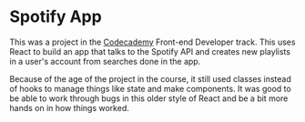 # Spotify App

This was a project in the [Codecademy](http://www.codecademy.com) Front-end Developer track. This uses React to build an app that talks to the Spotify API and creates new playlists in a user's account from searches done in the app. 

Because of the age of the project in the course, it still used classes instead of hooks to manage things like state and make components. It was good to be able to work through bugs in this older style of React and be a bit more hands on in how things worked.
